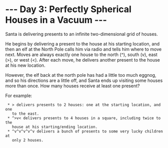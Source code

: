 # --- Day 3: Perfectly Spherical Houses in a Vacuum ---

   Santa is delivering presents to an infinite two-dimensional grid of
   houses.

   He begins by delivering a present to the house at his starting location,
   and then an elf at the North Pole calls him via radio and tells him where
   to move next. Moves are always exactly one house to the north (^), south
   (v), east (>), or west (<). After each move, he delivers another present
   to the house at his new location.

   However, the elf back at the north pole has had a little too much eggnog,
   and so his directions are a little off, and Santa ends up visiting some
   houses more than once. How many houses receive at least one present?

   For example:

     * > delivers presents to 2 houses: one at the starting location, and one
       to the east.
     * ^>v< delivers presents to 4 houses in a square, including twice to the
       house at his starting/ending location.
     * ^v^v^v^v^v delivers a bunch of presents to some very lucky children at
       only 2 houses.

